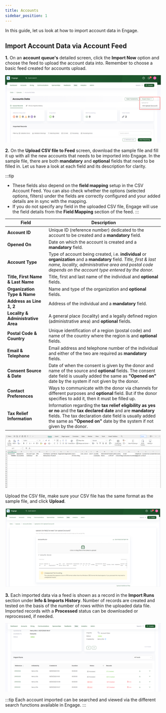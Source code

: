 ```yaml
---
title: Accounts
sidebar_position: 1
---
```


In this guide, let us look at how to import account data in Engage.

## Import Account Data via Account Feed

**1.** On an **account queue's** detailed screen, click the **Import Now** option and choose the feed to upload the account data into. Remember to choose a basic feed created for accounts upload. 

![click import now button](./click-import-now-button.png)

**2.** On the **Upload CSV file to Feed** screen, download the sample file and fill it up with all the new accounts that needs to be imported into Engage. In the sample file, there are both **mandatory** and **optional** fields that need to be filled in. Let us have a look at each field and its description for clarity.

:::tip
- These fields also depend on the **field mapping** setup in the CSV Account Feed. You can also check whether the options (selected options, filters) under the fields are correctly configured and your added details are in sync with the mapping.
- If you do not specify any field in the uploaded CSV file, Engage will use the field details from the **Field Mapping** section of the feed.
:::

| Field | Description |
| ----- | ----------- |
| **Account ID** | Unique ID (reference number) dedicated to the account to be created and a **mandatory** field. |
| **Opened On** | Date on which the account is created and a **mandatory** field. |
| **Account Type** | Type of account being created, i.e. **individual** or **organization** and a **mandatory** field. *Title, first & last name, locality, administrative area and postal code depends on the account type entered by the donor.* |
| **Title, First Name & Last Name** | Title, first and last name of the individual and **optional** fields. |
| **Organization Type & Name** | Name and type of the organization and **optional** fields. |
| **Address as Line 1, 2**  | Address of the individual and a **mandatory** field. |
| **Locality & Administrative Area**  | A general place (locality) and a legally defined region (administrative area) and **optional** fields. |
| **Postal Code & Country**  | Unique identification of a region (postal code) and name of the country where the region is and **optional** fields.  |
| **Email & Telephone**  | Email address and telephone number of the individual and either of the two are required as **mandatory** fields. |
| **Consent Source & Date**  | Date of when the consent is given by the donor and name of the source and **optional** fields. The consent date field is usually added the same as **"Opened on"** date by the system if not given by the donor. |
| **Contact Preferences**  | Ways to communicate with the donor via channels for different purposes and **optional** field. But if the donor specifies to add it, then it must be filled up. |
| **Tax Relief Information**  | Information regarding the **tax relief eligibility as yes or no** and the **tax declared date** and are **mandatory** fields. The tax declaration date field is usually added the same as **"Opened on"** date by the system if not given by the donor. |

![show accounts file](./show-accounts-file.png)

Upload the CSV file, make sure your CSV file has the same format as the sample file, and click **Upload**.

![upload csv file](./upload-csv-file.png)

**3.** Each imported data via a feed is shown as a record in the **Import Runs** section under **Info & Imports History**. Number of records are created and tested on the basis of the number of rows within the uploaded data file. Imported records with a **Processed** status can be downloaded or reprocessed, if needed.

![imported data runs section](./imported-data-runs-section.png)

:::tip
Each account imported can be searched and viewed via the different search functions available in Engage.
:::

